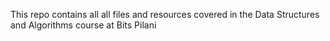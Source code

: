 This repo contains all all files and resources covered in the Data Structures and Algorithms course at Bits Pilani
